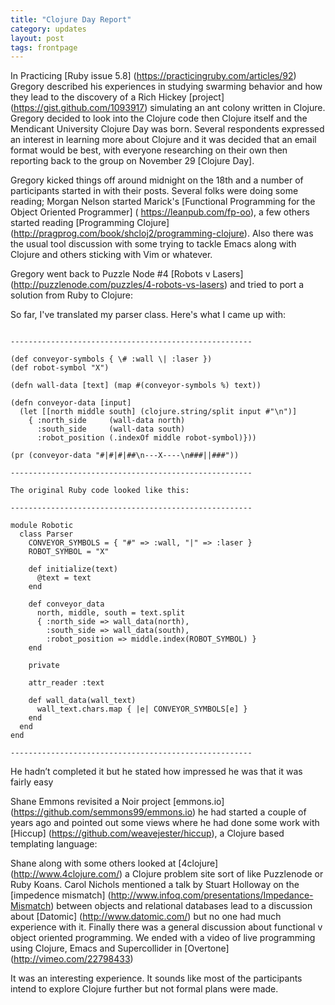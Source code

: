 ```yaml
---
title: "Clojure Day Report"
category: updates
layout: post
tags: frontpage
---
```


In Practicing  [Ruby issue 5.8] (https://practicingruby.com/articles/92)  Gregory described his experiences in studying swarming behavior and how they lead to the discovery of a Rich Hickey [project] (https://gist.github.com/1093917) simulating an ant colony written in Clojure. Gregory decided to look into the Clojure code then Clojure itself and the Mendicant University Clojure Day was born. Several respondents expressed an interest in learning more about Clojure and it was decided that an email format would be best, with everyone researching on their own then reporting back to the group on November 29 \[Clojure Day\].

Gregory kicked things off around midnight on the 18th and a number of participants started in with their posts.  Several folks were doing some reading; Morgan Nelson started Marick's [Functional Programming for the Object Oriented Programmer] (	https://leanpub.com/fp-oo), a few others started reading [Programming Clojure] (http://pragprog.com/book/shcloj2/programming-clojure). Also there was the usual tool discussion with some trying to tackle Emacs along with Clojure and others sticking with Vim or whatever.  

Gregory went back to Puzzle Node #4 [Robots v Lasers] (http://puzzlenode.com/puzzles/4-robots-vs-lasers) and tried to port a solution from Ruby to Clojure:

So far, I've translated my parser class. Here's what I came up with:
<pre><code>
------------------------------------------------------

(def conveyor-symbols { \# :wall \| :laser })
(def robot-symbol "X")

(defn wall-data [text] (map #(conveyor-symbols %) text))

(defn conveyor-data [input]
  (let [[north middle south] (clojure.string/split input #"\n")]
    { :north_side     (wall-data north)
      :south_side     (wall-data south)
      :robot_position (.indexOf middle robot-symbol)}))

(pr (conveyor-data "#|#|#|##\n---X----\n###||###"))

------------------------------------------------------

The original Ruby code looked like this:

------------------------------------------------------

module Robotic
  class Parser
    CONVEYOR_SYMBOLS = { "#" => :wall, "|" => :laser }
    ROBOT_SYMBOL = "X"

    def initialize(text)
      @text = text
    end

    def conveyor_data
      north, middle, south = text.split
      { :north_side => wall_data(north),
        :south_side => wall_data(south),
        :robot_position => middle.index(ROBOT_SYMBOL) }
    end

    private

    attr_reader :text

    def wall_data(wall_text)
      wall_text.chars.map { |e| CONVEYOR_SYMBOLS[e] }
    end
  end
end

------------------------------------------------------
</code></pre>
He hadn’t completed it but he stated how impressed he was that it was fairly easy

Shane Emmons revisited a Noir project  [emmons.io] (https://github.com/semmons99/emmons.io) he had started a couple of years ago and pointed out some views where he had done some work with [Hiccup] (https://github.com/weavejester/hiccup), a Clojure based templating language:

Shane along with some others looked at [4clojure] (http://www.4clojure.com/) a Clojure problem site sort of like Puzzlenode or Ruby Koans. 
Carol Nichols mentioned a talk by Stuart Holloway on the [impedence mismatch] (http://www.infoq.com/presentations/Impedance-Mismatch) between objects and relational databases lead to a discussion about [Datomic] (http://www.datomic.com/) but no one had much experience with it. Finally there was a general discussion about functional v object oriented programming.  We ended with a video of live programming using Clojure, Emacs and Supercollider in [Overtone] (http://vimeo.com/22798433)

It was an interesting experience. It sounds like most of the participants intend to explore Clojure further but not formal plans were made.